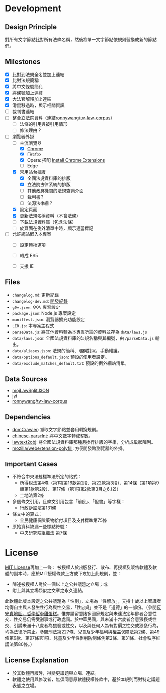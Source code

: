 # Development

## Design Principle

對所有文字節點比對所有法條名稱，然後將單一文字節點依規則替換成新的節點們。


## Milestones

- [x] 比對到法規全名並加上連結
- [x] 比對法規簡稱
- [x] 將中文條號簡化
- [x] 將條號加上連結
- [x] 大法官解釋加上連結
- [x] 滑鼠移過時，顯示相關資訊
- [ ] 裁判書連結
- [ ] 整合立法院資料（連結[ronnywang/tw-law-corpus](https://github.com/ronnywang/tw-law-corpus)）
  - [ ] 法條的引用與被引用情形
  - [ ] 修法理由？
- [ ] 瀏覽器外掛
  - [ ] 主流瀏覽器
    - [x] [Chrome](https://chrome.google.com/webstore/detail/iedodmlnmhobigohbkalkkjlbmdkjalj)
    - [x] [Firefox](https://addons.mozilla.org/zh-TW/firefox/addon/laweasyread/)
    - [x] Opera: 搭配 [Install Chrome Extensions](https://addons.opera.com/en/extensions/details/install-chrome-extensions/)
    - [ ] Edge
  - [x] 常用站台排版
    - [x] 全國法規資料庫的排版
    - [x] 立法院法律系統的排版
    - [ ] 其他政府機關的法規查詢介面
    - [ ] 裁判書？
    - [ ] 法源法律網？
  - [x] 設定頁面
  - [x] 更新法規名稱資料（不含法條）
  - [ ] 下載法規資料庫（包含法條）
  - [ ] 於頁面在例外清單中時，顯示適當標記
- [ ] 允許網站嵌入本專案
  - [ ] 設定轉換選項
  - [ ] 轉成 ES5
  - [ ] 支援 IE


## Files

* `changelog.md`: [更新紀錄](changelog.md)
* `changelog-dev.md`: [開發紀錄](changelog-dev.md)
* `g0v.json`: G0V 專案設定
* `package.json`: Node.js 專案設定
* `maniffest.json`: 瀏覽器擴充功能設定
* `LER.js`: 本專案主程式
* `parseData.js`: 將其他資料轉為本專案所需的資料並存為 `data/laws.js`
* `data/laws.json`: 全國法規資料庫的法規名稱與其編號，由 `/parseData.js` 輸出。
* `data/aliases.json`: 法規的簡稱、暱稱對照，手動維護。
* `data/options_default.json`: 預設的使用者設定。
* `data/exclude_matches_default.txt`: 預設的例外網站清單。


## Data Sources

* [mojLawSplitJSON](https://github.com/kong0107/mojLawSplitJSON)
* [jyi](https://github.com/kong0107/jyi)
* [ronnywang/tw-law-corpus](https://github.com/ronnywang/tw-law-corpus/)


## Dependencies

* [domCrawler](https://github.com/kong0107/domCrawler): 抓取文字節點並套用轉換規則。
* [chinese-parseInt](https://github.com/kong0107/chinese-parseint/): 將中文數字轉成整數。
* [lawtext2obj](https://github.com/kong0107/lawtext2obj/): 將全國法規資料庫那種用換行排版的字串，分析成巢狀陣列。
* [mozilla/webextension-polyfill](https://github.com/mozilla/webextension-polyfill): 方便開發跨瀏覽器的外掛。


## Important Cases

* 不符合中央法規標準法所定的格式：
  * 所得稅法第4條（第1項第16款第2段、第22款第3段）、第14條（第1項第9類第1款第2段）、第17條（第1項第2款第3目之6.(2)）
  * 土地法第2條
* 多個條文引用，且條文引用包含「前段」、「但書」等字樣：
  * 行政訴訟法第131條
* 條文中的算式：
  * 全民健康保險藥物給付項目及支付標準第75條
* 原始資料缺漏一些標點符號：
  * 中央研究院組織法 第7條


# License

[MIT License](http://en.wikipedia.org/wiki/MIT_License)再加上一條：
被授權人於出版發行、散布、再授權及販售軟體及軟體的副本時，應於MIT授權條款上方或下方加上此規則，並：
* 陳述被授權人對於一個以上之公共議題之立場；或
* 附上與其立場類似之文章之永久連結。

此軟體此版本設定之公共議題為「性別」，立場為「性解放」，支持十歲以上智識者均得自主與人發生性行為與性交易，「性忠貞」並不是「道德」的一部份。（參閱[反守貞地圖．哲學哲學雞蛋糕](http://phiphicake.blogspot.tw/2013/06/blog-post_4.html)。惟亦請留意諸多國家規定與未達法定年齡者合意性交、性交易仍需受刑事或行政處罰。於中華民國，與未滿十六歲者合意猥褻或性交、引誘未滿十八歲者為猥褻或性交，以及與任何人為有對價之性交或猥褻行為，均為法律所禁止。參閱刑法第227條、兒童及少年福利與權益保障法第2條、第49條第9款、第97條第1項、兒童及少年性剝削防制條例第2條、第31條、社會秩序維護法第80條。）


## License Explanation

* 於其軟體再版時，得變更議題與立場、連結。
* 軟體之使用與修改者，無須同意原軟體授權條款中，基於本規則而對特定議題表態之立場。
